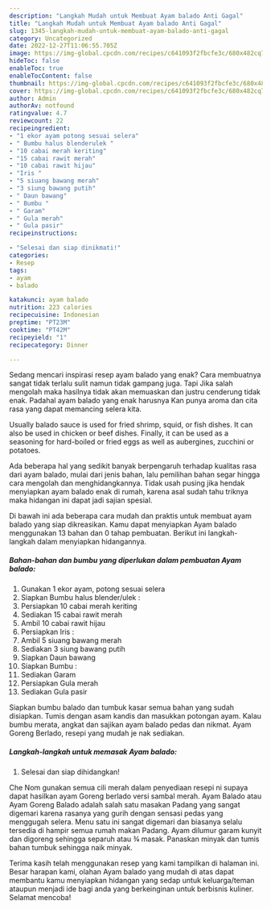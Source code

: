 ```yaml
---
description: "Langkah Mudah untuk Membuat Ayam balado Anti Gagal"
title: "Langkah Mudah untuk Membuat Ayam balado Anti Gagal"
slug: 1345-langkah-mudah-untuk-membuat-ayam-balado-anti-gagal
category: Uncategorized
date: 2022-12-27T11:06:55.705Z
image: https://img-global.cpcdn.com/recipes/c641093f2fbcfe3c/680x482cq70/ayam-balado-foto-resep-utama.jpg
hideToc: false
enableToc: true
enableTocContent: false
thumbnail: https://img-global.cpcdn.com/recipes/c641093f2fbcfe3c/680x482cq70/ayam-balado-foto-resep-utama.jpg
cover: https://img-global.cpcdn.com/recipes/c641093f2fbcfe3c/680x482cq70/ayam-balado-foto-resep-utama.jpg
author: Admin
authorAv: notfound
ratingvalue: 4.7
reviewcount: 22
recipeingredient:
- "1 ekor ayam potong sesuai selera"
- " Bumbu halus blenderulek "
- "10 cabai merah keriting"
- "15 cabai rawit merah"
- "10 cabai rawit hijau"
- "Iris "
- "5 siuang bawang merah"
- "3 siung bawang putih"
- " Daun bawang"
- " Bumbu "
- " Garam"
- " Gula merah"
- " Gula pasir"
recipeinstructions:

- "Selesai dan siap dinikmati!"
categories:
- Resep
tags:
- ayam
- balado

katakunci: ayam balado 
nutrition: 223 calories
recipecuisine: Indonesian
preptime: "PT23M"
cooktime: "PT42M"
recipeyield: "1"
recipecategory: Dinner

---
```



Sedang mencari inspirasi resep ayam balado yang enak? Cara membuatnya sangat tidak terlalu sulit namun tidak gampang juga. Tapi Jika salah mengolah maka hasilnya tidak akan memuaskan dan justru cenderung tidak enak. Padahal ayam balado yang enak harusnya Kan punya aroma dan cita rasa yang dapat memancing selera kita.


Usually balado sauce is used for fried shrimp, squid, or fish dishes. It can also be used in chicken or beef dishes. Finally, it can be used as a seasoning for hard-boiled or fried eggs as well as aubergines, zucchini or potatoes.

Ada beberapa hal yang sedikit banyak berpengaruh terhadap kualitas rasa dari ayam balado, mulai dari jenis bahan, lalu pemilihan bahan segar hingga cara mengolah dan menghidangkannya. Tidak usah pusing jika hendak menyiapkan ayam balado enak di rumah, karena asal sudah tahu triknya maka hidangan ini dapat jadi sajian spesial.


Di bawah ini ada beberapa cara mudah dan praktis untuk membuat ayam balado yang siap dikreasikan. Kamu dapat menyiapkan Ayam balado menggunakan 13 bahan dan 0 tahap pembuatan. Berikut ini langkah-langkah dalam menyiapkan hidangannya.

<!--inarticleads1-->

##### Bahan-bahan dan bumbu yang diperlukan dalam pembuatan Ayam balado:

1. Gunakan 1 ekor ayam, potong sesuai selera
1. Siapkan  Bumbu halus blender/ulek :
1. Persiapkan 10 cabai merah keriting
1. Sediakan 15 cabai rawit merah
1. Ambil 10 cabai rawit hijau
1. Persiapkan Iris :
1. Ambil 5 siuang bawang merah
1. Sediakan 3 siung bawang putih
1. Siapkan  Daun bawang
1. Siapkan  Bumbu :
1. Sediakan  Garam
1. Persiapkan  Gula merah
1. Sediakan  Gula pasir


Siapkan bumbu balado dan tumbuk kasar semua bahan yang sudah disiapkan. Tumis dengan asam kandis dan masukkan potongan ayam. Kalau bumbu merata, angkat dan sajikan ayam balado pedas dan nikmat. Ayam Goreng Berlado, resepi yang mudah je nak sediakan. 

<!--inarticleads2-->

##### Langkah-langkah untuk memasak Ayam balado:


1. Selesai dan siap dihidangkan!

Che Nom gunakan semua cili merah dalam penyediaan resepi ni supaya dapat hasilkan ayam Goreng berlado versi sambal merah. Ayam Balado atau Ayam Goreng Balado adalah salah satu masakan Padang yang sangat digemari karena rasanya yang gurih dengan sensasi pedas yang menggugah selera. Menu satu ini sangat digemari dan biasanya selalu tersedia di hampir semua rumah makan Padang. Ayam dilumur garam kunyit dan digoreng sehingga separuh atau ¾ masak. Panaskan minyak dan tumis bahan tumbuk sehingga naik minyak. 

Terima kasih telah menggunakan resep yang kami tampilkan di halaman ini. Besar harapan kami, olahan Ayam balado yang mudah di atas dapat membantu kamu menyiapkan hidangan yang sedap untuk keluarga/teman ataupun menjadi ide bagi anda yang berkeinginan untuk berbisnis kuliner. Selamat mencoba!
